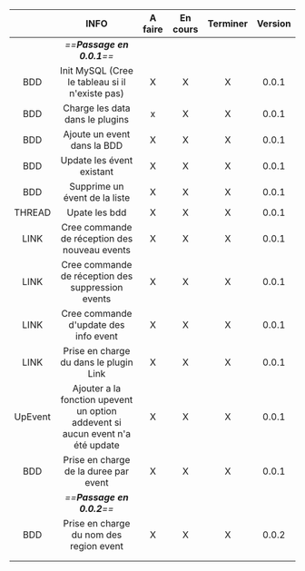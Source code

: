 

|         |                                      INFO                                      | A faire | En cours | Terminer | Version |
| :-----: | :----------------------------------------------------------------------------: | :-----: | :------: | :------: | :-----: |
|         |                           *==**Passage en 0.0.1**==*                           |         |          |          |         |
|   BDD   |                Init MySQL (Cree le tableau si il n'existe pas)                 |    X    |    X     |    X     |  0.0.1  |
|   BDD   |                        Charge les data dans le plugins                         |    x    |    X     |    X     |  0.0.1  |
|   BDD   |                          Ajoute un event dans la BDD                           |    X    |    X     |    X     |  0.0.1  |
|   BDD   |                           Update les évent existant                            |    X    |    X     |    X     |  0.0.1  |
|   BDD   |                         Supprime un évent de la liste                          |    X    |    X     |    X     |  0.0.1  |
| THREAD  |                                 Upate les bdd                                  |    X    |    X     |    X     |  0.0.1  |
|  LINK   |                 Cree commande de réception des nouveau events                  |    X    |    X     |    X     |  0.0.1  |
|  LINK   |               Cree commande de réception des suppression events                |    X    |    X     |    X     |  0.0.1  |
|  LINK   |                     Cree commande d'update des info event                      |    X    |    X     |    X     |  0.0.1  |
|  LINK   |                     Prise en charge du dans le plugin Link                     |    X    |    X     |    X     |  0.0.1  |
| UpEvent | Ajouter a la fonction upevent un option addevent si aucun event n'a été update |    X    |    X     |    X     |  0.0.1  |
|   BDD   |                     Prise en charge de la duree par event                      |    X    |    X     |    X     |  0.0.1  |
|         |                           *==**Passage en 0.0.2**==*                           |         |          |          |         |
|   BDD   |                    Prise en charge du nom des region event                     |    X    |    X     |    X     |  0.0.2  |
|         |                                                                                |         |          |          |         |
|         |                                                                                |         |          |          |         |

